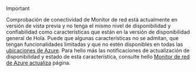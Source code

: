 > [!IMPORTANT]
> Comprobación de conectividad de Monitor de red está actualmente en versión de vista previa y no tenga el mismo nivel de disponibilidad y confiabilidad como características que están en la versión de disponibilidad general de Hola. Puede que algunas características no se admitan, que tengan funcionalidades limitadas y que no estén disponibles en todas las [ubicaciones de Azure](https://azure.microsoft.com/regions/). Para hello más las notificaciones de actualización de disponibilidad y estado de esta característica, consulte hello [Monitor de red de Azure actualiza](https://azure.microsoft.com/updates/?product=network-watcher) página. 
